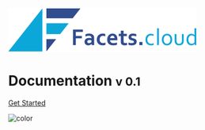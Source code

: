 ![logo](media/logo_blue.png)

# Documentation <small>v 0.1</small>

[Get Started](/home)

<!-- background color -->
![color](#f0f0f0)